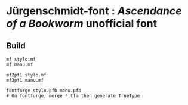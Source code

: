 # Jürgenschmidt-font : _Ascendance of a Bookworm_ unofficial font

## Build

```
mf stylo.mf
mf manu.mf

mf2pt1 stylo.mf
mf2pt1 manu.mf

fontforge stylo.pfb manu.pfb
# On fontforge, merge *.tfm then generate TrueType 

```
